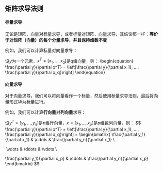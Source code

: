 ## 矩阵求导法则

#### 标量求导
无论是矩阵、向量对标量求导，或者标量对矩阵、向量求导，其结论都一样：**等价于对矩阵（向量）的每个分量求导，并且保持维数不变**

例如，我们可以计算标量对向量求导：

设$y$为一个元素，$x^T = [x_1, ..., x_q]$是$q$维向量，则：
\begin{equation}
\frac{\partial y}{\partial x^T} = \left[\frac{\partial y}{\partial x_1}, ..., \frac{\partial y}{\partial x_q}\right]
\end{equation}

#### 向量求导
对于向量求导，我们可以将向量看作一个标量，然后使用标量求导法则，最后将向量形式华为标量进行。

例如，我们可以计算**行向量**对**列向量**求导：

设$y^T = [y_1, ..., y_n]$是$n$维行向量，$x = [x_1, ..., x_p]$是$p$维数列向量，则：
$$
\frac{\partial y}{\partial x^T} = \left[\frac{\partial y}{\partial x_1}, ..., \frac{\partial y}{\partial x_q}\right]
= \begin{bmatrix}
\frac{\partial y_1}{\partial x_1} & \cdots & \frac{\partial y_n}{\partial x_1} \\

 \vdots & \ddots & \vdots \\
 
\frac{\partial y_1}{\partial x_p} & \cdots & \frac{\partial y_n}{\partial x_p}
\end{bmatrix}
$$
